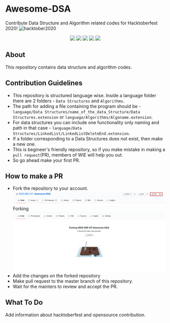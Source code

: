 # Awesome-DSA
Contribute Data Structure and Algorithm related codes for Hacktoberfest 2020!
<img src="https://hacktoberfest.digitalocean.com/assets/HF-full-logo-b05d5eb32b3f3ecc9b2240526104cf4da3187b8b61963dd9042fdc2536e4a76c.svg" alt="hacktober2020">

<p align="center">
   <img src="https://img.shields.io/github/issues/IEEE-WIE-VIT/Awesome-DSA"> 
   <img src="https://img.shields.io/github/forks/IEEE-WIE-VIT/Awesome-DSA">
   <img src="https://img.shields.io/github/stars/IEEE-WIE-VIT/Awesome-DSA?color=green">
   <img src="https://komarev.com/ghpvc/?username=IEEE-WIE-VIT&color=blue">
   <img src="https://img.shields.io/github/issues-pr/IEEE-WIE-VIT/Awesome-DSA.svg">
</p>

## About

This repository contains data structure and algorithm codes.

## Contribution Guidelines

- This repository is structured language wise. Inside a language folder there are 2 folders - `Data Structures` and `Algorithms`.
- The path for adding a file containing the program should be - ```language/Data Structures/name_of_the_data_Structure/Data Structures.extension``` or ```language/Algorithms/Algoname.extension```.
- For data structures you can include one functionality only naming and path in that case - ```language/Data Structures/LinkedList/LinkedListDeleteEnd.extension```.
-  If a folder corresponding to a Data Structures does not exist, then make a new one.
-  This is begineer's friendly repository, so if you make mistake in making a `pull request`(PR), members of WIE will help you out.
-  So go ahead make your first PR.

## How to make a PR

- Fork the repository to your account.
  <img src="assets/img/fork.png">
  Forking
  <img src="assets/img/forking.png">
- Add the changes on the forked repository
- Make pull request to the master branch of this repository.
- Wait for the mainters to review and accept the PR.

## What To Do

Add information about hacktoberfest and opensource contribution.

